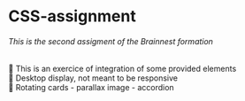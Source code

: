 ﻿# CSS-assignment
###### This is the second assigment of the Brainnest formation
🎨 This is an exercice of integration of some provided elements</br>
🎨 Desktop display, not meant to be responsive</br>
🎨 Rotating cards - parallax image - accordion
